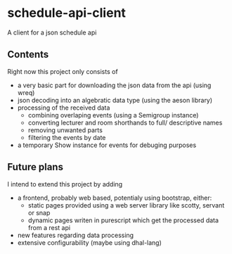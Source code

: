 # schedule-api-client
A client for a json schedule api

Contents
--------
Right now this project only consists of
  * a very basic part for downloading the json data from the api (using wreq)
  * json decoding into an algebratic data type (using the aeson library)
  * processing of the received data
    * combining overlaping events (using a Semigroup instance)
    * converting lecturer and room shorthands to full/ descriptive names
    * removing unwanted parts
    * filtering the events by date
  * a temporary Show instance for events for debuging purposes
    
Future plans
------------
I intend to extend this project by adding
  * a frontend, probably web based, potentialy using bootstrap, either:
    * static pages provided using a web server library like scotty, servant or snap
    * dynamic pages writen in purescript which get the processed data from a rest api
  * new features regarding data processing
  * extensive configurability (maybe using dhal-lang)
